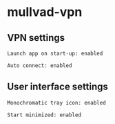 # mullvad-vpn

## VPN settings

```text
Launch app on start-up: enabled
```

```text
Auto connect: enabled
```

## User interface settings

```text
Monochromatic tray icon: enabled
```

```text
Start minimized: enabled
```
